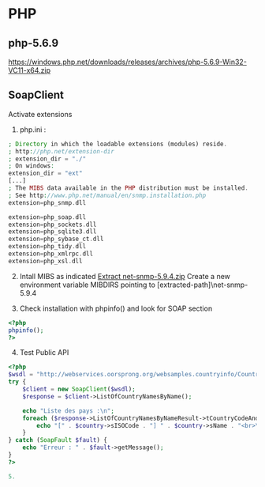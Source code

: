 # PHP

## php-5.6.9

https://windows.php.net/downloads/releases/archives/php-5.6.9-Win32-VC11-x64.zip

## SoapClient

Activate extensions 
1. php.ini :  

```php
; Directory in which the loadable extensions (modules) reside.
; http://php.net/extension-dir
; extension_dir = "./"
; On windows:
extension_dir = "ext"
[...]
; The MIBS data available in the PHP distribution must be installed. 
; See http://www.php.net/manual/en/snmp.installation.php 
extension=php_snmp.dll

extension=php_soap.dll
extension=php_sockets.dll
extension=php_sqlite3.dll
extension=php_sybase_ct.dll
extension=php_tidy.dll
extension=php_xmlrpc.dll
extension=php_xsl.dll
```
2. Intall MIBS as indicated
[Extract net-snmp-5.9.4.zip](https://sourceforge.net/projects/net-snmp/files/net-snmp/5.9.4/net-snmp-5.9.4.zip/download)
Create a new environment variable MIBDIRS pointing to [extracted-path]\net-snmp-5.9.4

3. Check installation with phpinfo() and look for SOAP section
```php
<?php
phpinfo();
?>
```

4. Test Public API 
```php
<?php
$wsdl = "http://webservices.oorsprong.org/websamples.countryinfo/CountryInfoService.wso?WSDL";
try {
    $client = new SoapClient($wsdl);
    $response = $client->ListOfCountryNamesByName();

    echo "Liste des pays :\n";
    foreach ($response->ListOfCountryNamesByNameResult->tCountryCodeAndName as $country) {
        echo "[" . $country->sISOCode . "] " . $country->sName . "<br>\n";
    }
} catch (SoapFault $fault) {
    echo "Erreur : " . $fault->getMessage();
}
?>

5. 

